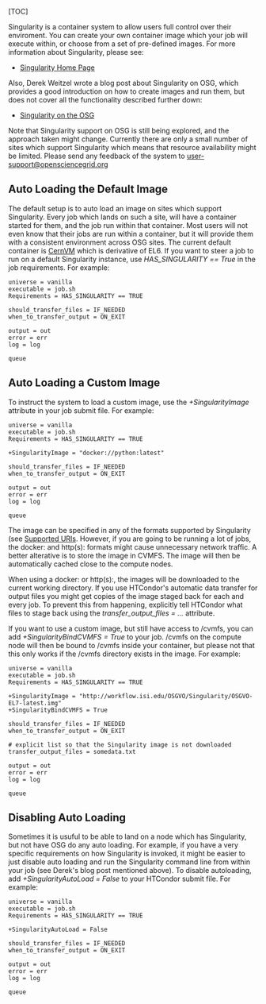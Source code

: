 [title]: - "Singularity Containers"

[TOC]

Singularity is a container system to allow users full control over their enviroment. You
can create your own container image which your job will execute within, or choose from
a set of pre-defined images. For more information about Singularity, please see:

 * [Singularity Home Page](http://singularity.lbl.gov/)

Also, Derek Weitzel wrote a blog post about Singularity on OSG, which provides a good
introduction on how to create images and run them, but does not cover all the
functionality described further down:

  * [Singularity on the OSG](https://djw8605.github.io/2017/01/12/singularity-on-the-osg/)

Note that Singularity support on OSG is still being explored, and the approach
taken might change. Currently there are only a small number of sites which support
Singularity which means that resource availability might be limited.
Please send any feedback of the system to
[user-support@opensciencegrid.org](mailto:user-support@opensciencegrid.org)

## Auto Loading the Default Image

The default setup is to auto load an image on sites which support Singularity. Every
job which lands on such a site, will have a container started for them, and the job
run within that container. Most users will not even know that their jobs are run
within a container, but it will provide them with a consistent environment across
OSG sites. The current default container is [CernVM](https://cernvm.cern.ch/) which is
derivative of EL6. If you want to steer a job to run on a default Singularity instance,
use *HAS_SINGULARITY == True* in the job requirements. For example:

    universe = vanilla
    executable = job.sh
    Requirements = HAS_SINGULARITY == TRUE

    should_transfer_files = IF_NEEDED
    when_to_transfer_output = ON_EXIT

    output = out
    error = err
    log = log

    queue

## Auto Loading a Custom Image

To instruct the system to load a custom image, use the *+SingularityImage* attribute in 
your job submit file. For example:

    universe = vanilla
    executable = job.sh
    Requirements = HAS_SINGULARITY == TRUE

    +SingularityImage = "docker://python:latest"

    should_transfer_files = IF_NEEDED
    when_to_transfer_output = ON_EXIT

    output = out
    error = err
    log = log

    queue

The image can be specified in any of the formats supported by Singularity (see
[Supported URIs](http://singularity.lbl.gov/user-guide#supported-uris). However, if
you are going to be running a lot of jobs, the docker: and http(s): formats might
cause unnecessary network traffic. A better alterative is to store the image in 
CVMFS. The image will then be automatically cached close to the compute nodes.

When using a docker: or http(s):, the images will be downloaded to the current
working directory. If you use HTCondor's automatic data transfer for output files
you might get copies of the image staged back for each and every job. To prevent
this from happening, explicitly tell HTCondor what files to stage back using
the *transfer_output_files = ...* attribute.

If you want to use a custom image, but still have access to /cvmfs, you can add
*+SingularityBindCVMFS = True* to your job. /cvmfs on the compute node will then
be bound to /cvmfs inside your container, but please not that this only works
if the /cvmfs directory exists in the image. For example:

    universe = vanilla
    executable = job.sh
    Requirements = HAS_SINGULARITY == TRUE

    +SingularityImage = "http://workflow.isi.edu/OSGVO/Singularity/OSGVO-EL7-latest.img"
    +SingularityBindCVMFS = True

    should_transfer_files = IF_NEEDED
    when_to_transfer_output = ON_EXIT

    # explicit list so that the Singularity image is not downloaded
    transfer_output_files = somedata.txt

    output = out
    error = err
    log = log

    queue

## Disabling Auto Loading

Sometimes it is usuful to be able to land on a node which has Singularity, but not
have OSG do any auto loading. For example, if you have a very specific requirements
on how Singularity is invoked, it might be easier to just disable auto loading and
run the Singularity command line from within your job (see Derek's blog post mentioned
above). To disable autoloading, add *+SingularityAutoLoad = False* to your HTCondor
submit file. For example:

    universe = vanilla
    executable = job.sh
    Requirements = HAS_SINGULARITY == TRUE

    +SingularityAutoLoad = False

    should_transfer_files = IF_NEEDED
    when_to_transfer_output = ON_EXIT

    output = out
    error = err
    log = log

    queue







